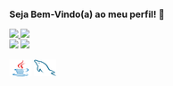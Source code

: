 ### Seja Bem-Vindo(a) ao meu perfil! 👋
<div>
  <a href="https://github.com/VictoriaEmilly">
  <img height="160em" src="https://github-readme-stats.vercel.app/api?username=VictoriaEmilly&show_icons=true&theme=midnight-purple&include_all_commits=true&count_private=true"/>
  <img height="160em" src="https://github-readme-stats.vercel.app/api/top-langs/?username=VictoriaEmilly&layout=compact&langs_count=7&theme=midnight-purple"/>
</div>
<div> 
  <a href="https://www.linkedin.com/in/victoria-emilly-ferreira-santos-2b729519a" target="_blank"><img src="https://img.shields.io/badge/-LinkedIn-%230077B5?style=for-the-badge&logo=linkedin&logoColor=white" target="_blank"></a> 
  <a href="https://www.instagram.com/vick_emilly/" target="_blank"><img src="https://img.shields.io/badge/-Instagram-%23E4405F?style=for-the-badge&logo=instagram&logoColor=white" target="_blank"></a>
  </div>
  <div style="display: inline_block"><br>
  <img align="center" alt="Vick-Java" height="30" width="40" src="https://raw.githubusercontent.com/devicons/devicon/master/icons/java/java-original.svg">
  <img align="center" alt="Vick-Java" height="30" width="40" src="https://raw.githubusercontent.com/devicons/devicon/master/icons/mysql/mysql-original.svg">
</div>
